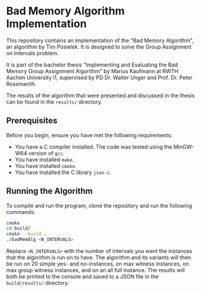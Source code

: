 # Bad Memory Algorithm Implementation

This repository contains an implementation of the "Bad Memory Algorithm", an algorithm by Tim Posielek. It is designed to solve the Group Assignment on Intervals problem.

It is part of the bachelor thesis "Implementing and Evaluating the Bad Memory Group Assignment Algorithm" by Marius Kaufmann at RWTH Aachen University i1, supervised by PD Dr. Walter Unger and Prof. Dr. Peter Rossmanith.

The results of the algorithm that were presented and discussed in the thesis can be found in the `results/` directory.

## Prerequisites

Before you begin, ensure you have met the following requirements:

- You have a C compiler installed. The code was tested using the MinGW-W64 version of `gcc`.
- You have installed `make`.
- You have installed `cmake`.
- You have installed the C library `json-c`.

## Running the Algorithm

To compile and run the program, clone the repository and run the following commands:

```sh
cmake
cd build/
cmake --build .
./badMemAlg <N_INTERVALS>
```

Replace `<N_INTERVALS>` with the number of intervals you want the instances that the algorithm is run on to have. The algorithm and its variants will then be run on 20 simple yes- and no-instances, on max witness instances, on max group witness instances, and on an all full instance. The results will both be printed to the console and saved to a JSON file in the `build/results/` directory.

